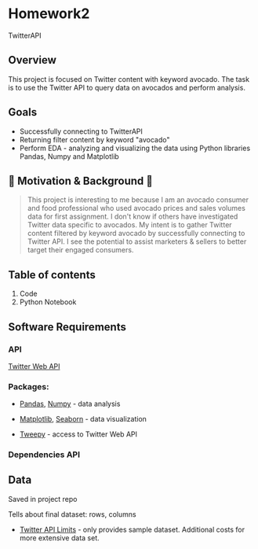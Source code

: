 # Homework2
TwitterAPI 

## Overview
This project is focused on Twitter content with keyword avocado. The task is to use the Twitter API to query data on avocados and perform analysis.

## Goals
+ Successfully connecting to TwitterAPI
+ Returning filter content by keyword "avocado"
+ Perform EDA - analyzing and visualizing the data using Python libraries Pandas, Numpy and Matplotlib

## :avocado: Motivation & Background :avocado:
> This project is interesting to me because I am an avocado consumer and food professional who used avocado prices and sales volumes data for first assignment. I don't know if others have investigated Twitter data specific to avocados. My intent is to gather Twitter content filtered by keyword avocado by successfully connecting to Twitter API. I see the potential to assist marketers & sellers to better target their engaged consumers.

## Table of contents
1. Code
2. Python Notebook

## Software Requirements

### API
[Twitter Web API](https://developer.twitter.com/en/docs) 

### Packages: 

+ [Pandas](https://pandas.pydata.org/), [Numpy](https://numpy.org/) - data analysis
	
+ [Matplotlib](https://matplotlib.org/), [Seaborn](https://seaborn.pydata.org/ ) - data visualization
	
+ [Tweepy](https://www.tweepy.org/) - access to Twitter Web API
	
### Dependencies API

## Data

Saved in project repo

Tells about final dataset: rows, columns

+ [Twitter API Limits](https://developer.twitter.com/en/docs/twitter-api/v1/rate-limits) - only provides sample dataset. Additional costs for more extensive data set.



